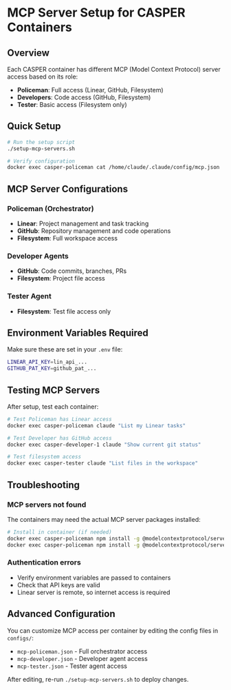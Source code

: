 # MCP Server Setup for CASPER Containers

## Overview

Each CASPER container has different MCP (Model Context Protocol) server access based on its role:

- **Policeman**: Full access (Linear, GitHub, Filesystem)
- **Developers**: Code access (GitHub, Filesystem)
- **Tester**: Basic access (Filesystem only)

## Quick Setup

```bash
# Run the setup script
./setup-mcp-servers.sh

# Verify configuration
docker exec casper-policeman cat /home/claude/.claude/config/mcp.json
```

## MCP Server Configurations

### Policeman (Orchestrator)
- **Linear**: Project management and task tracking
- **GitHub**: Repository management and code operations
- **Filesystem**: Full workspace access

### Developer Agents
- **GitHub**: Code commits, branches, PRs
- **Filesystem**: Project file access

### Tester Agent
- **Filesystem**: Test file access only

## Environment Variables Required

Make sure these are set in your `.env` file:
```bash
LINEAR_API_KEY=lin_api_...
GITHUB_PAT_KEY=github_pat_...
```

## Testing MCP Servers

After setup, test each container:

```bash
# Test Policeman has Linear access
docker exec casper-policeman claude "List my Linear tasks"

# Test Developer has GitHub access
docker exec casper-developer-1 claude "Show current git status"

# Test filesystem access
docker exec casper-tester claude "List files in the workspace"
```

## Troubleshooting

### MCP servers not found
The containers may need the actual MCP server packages installed:
```bash
# Install in container (if needed)
docker exec casper-policeman npm install -g @modelcontextprotocol/server-filesystem
docker exec casper-policeman npm install -g @modelcontextprotocol/server-github
```

### Authentication errors
- Verify environment variables are passed to containers
- Check that API keys are valid
- Linear server is remote, so internet access is required

## Advanced Configuration

You can customize MCP access per container by editing the config files in `configs/`:
- `mcp-policeman.json` - Full orchestrator access
- `mcp-developer.json` - Developer agent access
- `mcp-tester.json` - Tester agent access

After editing, re-run `./setup-mcp-servers.sh` to deploy changes.